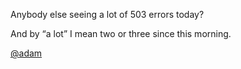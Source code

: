 Anybody else seeing a lot of 503 errors today?

And by “a lot” I mean two or three since this morning.

<span class="h-card" translate="no">[@<span>adam</span>](https://social.lol/@adam)</span>